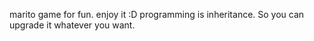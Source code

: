 marito game for fun. enjoy it :D
programming is inheritance. So you can upgrade it whatever you want.
